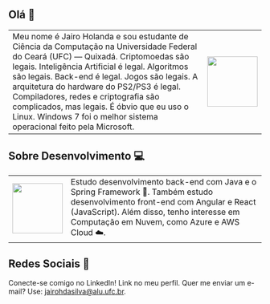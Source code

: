 ## Olá 👋

<table>
  <tr>
    <td align="left" style="width: 100%;">Meu nome é Jairo Holanda e sou estudante de Ciência da Computação na Universidade Federal do Ceará (UFC) — Quixadá. Criptomoedas são legais. Inteligência Artificial é legal. Algoritmos são legais. Back-end é legal. Jogos são legais. A arquitetura do hardware do PS2/PS3 é legal. Compiladores, redes e criptografia são complicados, mas legais. É óbvio que eu uso o Linux. Windows 7 foi o melhor sistema operacional feito pela Microsoft.
    </td>
    <td align="right">
      <img src="https://media.tenor.com/NeJfHqkmdMIAAAAi/tux-linux-penguin.gif" width="100" height="100">
    </td>
  </tr>
</table>

## Sobre Desenvolvimento 💻

<table>
  <tr>
    <td align="right">
      <img src="https://media.tenor.com/64kfxuF34SwAAAAi/clouds-sky.gif" width="100" height="100">
    </td>
    <td style="width: 100%;">
Estudo desenvolvimento back-end com Java e o Spring Framework 🌱. Também estudo desenvolvimento front-end com Angular e React (JavaScript). Além disso, tenho interesse em Computação em Nuvem, como Azure e AWS Cloud ☁️.
    </td>
  </tr>
</table>

## Redes Sociais 👥

Conecte-se comigo no LinkedIn! Link no meu perfil. Quer me enviar um e-mail? Use: [jairohdasilva@alu.ufc.br](mailto:jairohdasilva@alu.ufc.br).
